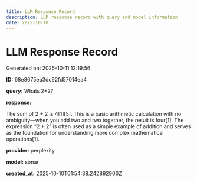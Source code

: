```yaml
---
title: LLM Response Record
description: LLM response record with query and model information
date: 2025-10-10
---
```


# LLM Response Record

Generated on: 2025-10-11 12:19:56

**ID:** 68e8675ea3dc92fd57014ea4

**query:** Whats 2+2?

**response:**

The sum of 2 + 2 is 4[1][5]. This is a basic arithmetic calculation with no ambiguity—when you add two and two together, the result is four[1]. The expression “2 + 2” is often used as a simple example of addition and serves as the foundation for understanding more complex mathematical operations[1].

**provider:** perplexity

**model:** sonar

**created_at:** 2025-10-10T01:54:38.242892900Z

